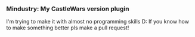 ### Mindustry: My CastleWars version plugin
I'm trying to make it with almost no programming skills D:
If you know how to make something better pls make a pull request!
